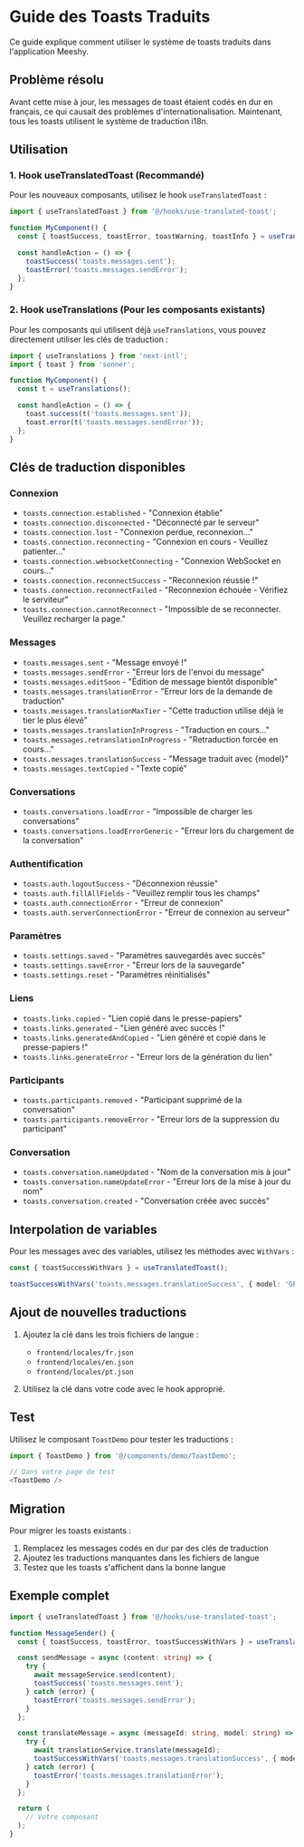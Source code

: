 # Guide des Toasts Traduits

Ce guide explique comment utiliser le système de toasts traduits dans l'application Meeshy.

## Problème résolu

Avant cette mise à jour, les messages de toast étaient codés en dur en français, ce qui causait des problèmes d'internationalisation. Maintenant, tous les toasts utilisent le système de traduction i18n.

## Utilisation

### 1. Hook useTranslatedToast (Recommandé)

Pour les nouveaux composants, utilisez le hook `useTranslatedToast` :

```typescript
import { useTranslatedToast } from '@/hooks/use-translated-toast';

function MyComponent() {
  const { toastSuccess, toastError, toastWarning, toastInfo } = useTranslatedToast();

  const handleAction = () => {
    toastSuccess('toasts.messages.sent');
    toastError('toasts.messages.sendError');
  };
}
```

### 2. Hook useTranslations (Pour les composants existants)

Pour les composants qui utilisent déjà `useTranslations`, vous pouvez directement utiliser les clés de traduction :

```typescript
import { useTranslations } from 'next-intl';
import { toast } from 'sonner';

function MyComponent() {
  const t = useTranslations();

  const handleAction = () => {
    toast.success(t('toasts.messages.sent'));
    toast.error(t('toasts.messages.sendError'));
  };
}
```

## Clés de traduction disponibles

### Connexion
- `toasts.connection.established` - "Connexion établie"
- `toasts.connection.disconnected` - "Déconnecté par le serveur"
- `toasts.connection.lost` - "Connexion perdue, reconnexion..."
- `toasts.connection.reconnecting` - "Connexion en cours - Veuillez patienter..."
- `toasts.connection.websocketConnecting` - "Connexion WebSocket en cours..."
- `toasts.connection.reconnectSuccess` - "Reconnexion réussie !"
- `toasts.connection.reconnectFailed` - "Reconnexion échouée - Vérifiez le serviteur"
- `toasts.connection.cannotReconnect` - "Impossible de se reconnecter. Veuillez recharger la page."

### Messages
- `toasts.messages.sent` - "Message envoyé !"
- `toasts.messages.sendError` - "Erreur lors de l'envoi du message"
- `toasts.messages.editSoon` - "Édition de message bientôt disponible"
- `toasts.messages.translationError` - "Erreur lors de la demande de traduction"
- `toasts.messages.translationMaxTier` - "Cette traduction utilise déjà le tier le plus élevé"
- `toasts.messages.translationInProgress` - "Traduction en cours..."
- `toasts.messages.retranslationInProgress` - "Retraduction forcée en cours..."
- `toasts.messages.translationSuccess` - "Message traduit avec {model}"
- `toasts.messages.textCopied` - "Texte copié"

### Conversations
- `toasts.conversations.loadError` - "Impossible de charger les conversations"
- `toasts.conversations.loadErrorGeneric` - "Erreur lors du chargement de la conversation"

### Authentification
- `toasts.auth.logoutSuccess` - "Déconnexion réussie"
- `toasts.auth.fillAllFields` - "Veuillez remplir tous les champs"
- `toasts.auth.connectionError` - "Erreur de connexion"
- `toasts.auth.serverConnectionError` - "Erreur de connexion au serveur"

### Paramètres
- `toasts.settings.saved` - "Paramètres sauvegardés avec succès"
- `toasts.settings.saveError` - "Erreur lors de la sauvegarde"
- `toasts.settings.reset` - "Paramètres réinitialisés"

### Liens
- `toasts.links.copied` - "Lien copié dans le presse-papiers"
- `toasts.links.generated` - "Lien généré avec succès !"
- `toasts.links.generatedAndCopied` - "Lien généré et copié dans le presse-papiers !"
- `toasts.links.generateError` - "Erreur lors de la génération du lien"

### Participants
- `toasts.participants.removed` - "Participant supprimé de la conversation"
- `toasts.participants.removeError` - "Erreur lors de la suppression du participant"

### Conversation
- `toasts.conversation.nameUpdated` - "Nom de la conversation mis à jour"
- `toasts.conversation.nameUpdateError` - "Erreur lors de la mise à jour du nom"
- `toasts.conversation.created` - "Conversation créée avec succès"

## Interpolation de variables

Pour les messages avec des variables, utilisez les méthodes avec `WithVars` :

```typescript
const { toastSuccessWithVars } = useTranslatedToast();

toastSuccessWithVars('toasts.messages.translationSuccess', { model: 'GPT-4' });
```

## Ajout de nouvelles traductions

1. Ajoutez la clé dans les trois fichiers de langue :
   - `frontend/locales/fr.json`
   - `frontend/locales/en.json`
   - `frontend/locales/pt.json`

2. Utilisez la clé dans votre code avec le hook approprié.

## Test

Utilisez le composant `ToastDemo` pour tester les traductions :

```typescript
import { ToastDemo } from '@/components/demo/ToastDemo';

// Dans votre page de test
<ToastDemo />
```

## Migration

Pour migrer les toasts existants :

1. Remplacez les messages codés en dur par des clés de traduction
2. Ajoutez les traductions manquantes dans les fichiers de langue
3. Testez que les toasts s'affichent dans la bonne langue

## Exemple complet

```typescript
import { useTranslatedToast } from '@/hooks/use-translated-toast';

function MessageSender() {
  const { toastSuccess, toastError, toastSuccessWithVars } = useTranslatedToast();

  const sendMessage = async (content: string) => {
    try {
      await messageService.send(content);
      toastSuccess('toasts.messages.sent');
    } catch (error) {
      toastError('toasts.messages.sendError');
    }
  };

  const translateMessage = async (messageId: string, model: string) => {
    try {
      await translationService.translate(messageId);
      toastSuccessWithVars('toasts.messages.translationSuccess', { model });
    } catch (error) {
      toastError('toasts.messages.translationError');
    }
  };

  return (
    // Votre composant
  );
}
```
